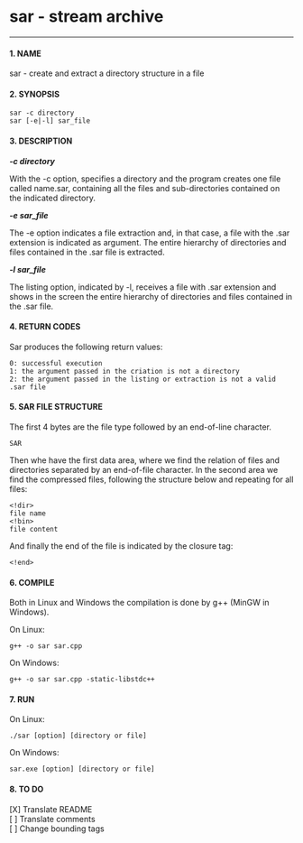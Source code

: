 # **sar - stream archive**
----

#### **1. NAME**  

sar - create and extract a directory structure in a file

#### **2. SYNOPSIS**

    sar -c directory
    sar [-e|-l] sar_file    

#### **3. DESCRIPTION**  

**_-c directory_**  

With the -c option, specifies a directory and the program creates one file called name.sar, containing all the files and sub-directories contained on the indicated directory.  

**_-e sar_file_**  

The -e option indicates a file extraction and, in that case, a file with the .sar extension is indicated as argument.
The entire hierarchy of directories and files contained in the .sar file is extracted.  

**_-l sar_file_**  

The listing option, indicated by -l, receives a file with .sar extension and shows in the screen the entire hierarchy of directories and files contained in the .sar file.  

#### **4. RETURN CODES**  
    
Sar produces the following return values:  

    0: successful execution 
    1: the argument passed in the criation is not a directory 
    2: the argument passed in the listing or extraction is not a valid .sar file 

#### **5. SAR FILE STRUCTURE**  

The first 4 bytes are the file type followed by an end-of-line character.  

    SAR

Then whe have the first data area, where we find the relation of files and directories separated by an end-of-file character.
In the second area we find the compressed files, following the structure below and repeating for all files:  

    <!dir>  
    file name  
    <!bin>  
    file content 

And finally the end of the file is indicated by the closure tag:    

    <!end>  

#### **6. COMPILE**  

Both in Linux and Windows the compilation is done by g++ (MinGW in Windows).  

On Linux:  

    g++ -o sar sar.cpp  

On Windows:  

    g++ -o sar sar.cpp -static-libstdc++  

#### **7. RUN**  

On Linux:  

    ./sar [option] [directory or file]  

On Windows:  

    sar.exe [option] [directory or file]   

#### **8. TO DO**  

[X] Translate README  
[ ] Translate comments  
[ ] Change bounding tags  
